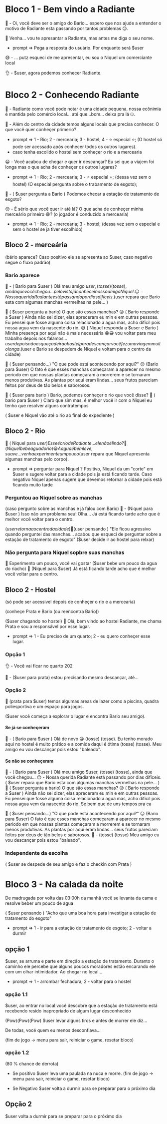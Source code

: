 # Bloco 1 - Bem vindo a Radiante

🤨 - Oi, você deve ser o amigo do Bario... espero que nos ajude a entender o motivo de Radiante esta passando por tantos problemas 😔.

🙂 Venha... vou te apresantar a Radiante, mas antes me diga o seu nome.

- prompt => Pega a resposta do usuário. Por enquanto será $user

😅 - ... putz esqueci de me apresentar, eu sou o Niquel um comerciante local

👌 - $user, agora podemos conhecer Radiante.

# Bloco 2 - Conhecendo Radiante

🙂 - Radiante como você pode notar é uma cidade pequena, nossa ecônimia é mantida pelo comércio local... até que...bom... deixa pra lá 🤐.

🙂 - Além do centro da cidade temos alguns locais que precisa conhecer. O que você quer conheçer primerio?

- prompt => 1 - Rio; 2 - mercearia; 3 - hostel; 4 - ⭐ especial ⭐;
(O hostel só pode ser acessado após conhecer todos os outros lugares).
- caso tenha escolido o hostel sem conheçer o rio e a mercearia

😀 - Você acabou de chegar e quer ir descançar? Eu sei que a viajem foi longa mas o que acha de conheçer os outros lugares?

- prompt => 1 - Rio; 2 - mercearia; 3 - ⭐ especial ⭐; (dessa vez sem o hostel)
(O especial pergunta sobre o trabamento de esgoto);

🤔 - ( $user pergunta a Bario ) Podemos checar a estação de tratamento de esgoto?

😑 - É sério que você quer ir até lá? O que acha de conheçer minha merceário primeiro 😅? 
(o jogador é conduzido a mercearia)
- prompt => 1 - Rio; 2 - mercearia; 3 - hostel; (dessa vez sem o especial e sem o hostel se ja tiver escolhido)

## Bloco 2 - merceária
(bário aparece? Caso positivo ele se apresenta ao $user, caso negativo segue o fluxo padrão)

### Bario aparece

👋 - ( Bario para $user ) Olá meu amigo $user, (tosse) (tosse), ainda que você chegou... pelo visto já conhecei nosso amigo Niquel.
😔 - Nossa querida Radiante está passando por dias difíceis.
($user repara que Bario esta com algumas manchas vermelhas na pele... )

🤔 ( $user pergunta a bario) O que são essas manchas?
😐 ( Bario responde a $user ) Ainda não sei dizer, elas apreceram eu min e em outras pessoas. Eu pensei que fosse alguma coisa relacionado a agua mas, acho difícil pois nossa agua vem da nascente do rio.
😅 ( Niquel responda a $user e Bario ) Minha presença por aqui não é mais necessária 😀😀 vou voltar para meu trabalho depois nos falamos... $user depois não esqueça de ir ao hostel para descançar você fez uma viagem muito longa.
($user e Bario se despedem de Niquel e voltam para o centro da cidade)

🤔 ( $user pensando...) "O que pode está acontecendo por aqui?"
😐 (Bario para $user) O fato é que esses manchas começaram a aparecer no mesmo periodo em que nossas plantas começaram a morrerem e se tornaram menos produtivas. As plantas por aqui eram lindas... seus frutos pareciam feitos por deus de tão belos e saborosos. 

🤔 ( $user para bario ) Bario, podemos conheçer o rio que você disse?
🙂 ( bario para $user ) Claro que sim mas, é melhor você ir com o Niquel eu tenho que resolver alguns contratempos

( $user e Niquel vão até o rio ao final do expediente )

## Bloco 2 - Rio

🙂 ( Niquel para $user ) Esse é o rio de Radiante... ele não é lindo?
🙂 (Niquel bebe agua do rio) 😀 A agua é bem leve, suave... venha experimente um pouco
($user repara que Niquel apresenta algumas manchas pelo corpo).

- prompt => perguntar para Niquel ? Positivo, Niquel da um "corte" em $user e sugere voltar para a cidade pois ja está ficando tarde. Caso negativo Niquel apenas sugere que devemos retornar a cidade pois está ficando muito tarde

### Perguntou ao Niquel sobre as manchas
(caso pergunto sobre as manchas e já falou com Bario)
😤 - (Niquel para $user ) Isso não um problema seu! Olha... Já está ficando tarde acho que é melhor você voltar para o centro.

($user retorna ao centro da cidade)
🤔 ($user pensando ) "Ele ficou agressivo quando perguntei das manchas... acabou que esqueci de perguntar sobre a estação de tratamento de esgoto"
($user decide ir ao hostel para relxar)

### Não pergunta para Niquel sopbre suas manchas
🙂 Experimento um pouco, você vai gostar
($user bebe um pouco da agua do riacho)
🙂 (Niquel para $user) Já está ficando tarde acho que é melhor você voltar para o centro.


## Bloco 2 - Hostel
(só pode ser acessivel depois de conheçer o rio e a mercearia)

(conheçe Prata e Bario (ou reencontra Bario))

($user chagando no hostel)
👋 Olá, bem vindo ao hostel Radiante, me chama Prata e sou a responsável por esse lugar.

- prompt => 1 - Eu preciso de um quarto; 2 - eu quero conheçer esse lugar.
### Opção 1
👌 - Você vai ficar no quarto 202

👋 - ($user para prata) estou precisando mesmo descançar, até...

### Opção 2
🙂 (prata para $user) temos algumas areas de lazer como a piscina, quadra poliesportiva e um espaço para jogos.

($user você começa a explorar o lugar e encontra Bario seu amigo).

#### Se já se conheçeram 
👋 - ( Bario para $user ) Olá de novo 😀 (tosse) (tosse). Eu tenho morado aqui no hostel é muito prático e a comida daqui é ótima (tosse) (tosse).
Meu amigo eu vou descançar pois estou "baleado".



#### Se não se conheçeram

👋 - ( Bario para $user ) Olá meu amigo $user, (tosse) (tosse), ainda que você chegou... 
😔 - Nossa querida Radiante está passando por dias difíceis.
( $user repara que Bario esta com algumas manchas vermelhas na pele... )
🤔 ( $user pergunta a bario) O que são essas manchas?
😐 ( Bario responde a $user ) Ainda não sei dizer, elas apreceram eu min e em outras pessoas. Eu pensei que fosse alguma coisa relacionado a agua mas, acho difícil pois nossa agua vem da nascente do rio. Se bem que de uns tempos pra ca

🤔 ( $user pensando...) "O que pode está acontecendo por aqui?"
😐 (Bario para $user) O fato é que esses manchas começaram a aparecer no mesmo periodo em que nossas plantas começaram a morrerem e se tornaram menos produtivas. As plantas por aqui eram lindas... seus frutos pareciam feitos por deus de tão belos e saborosos. 
👋 - (tosse) (tosse) Meu amigo eu vou descançar pois estou "baleado".


### Independente da escolha

( $user se despede de seu amigo e faz o checkin com Prata )

# Bloco 3 - Na calada da noite

De madrugada por volta das 03:00h da manhã você se levanta da cama e resolve beber um pouco de agua

( $user pensando ) "Acho que uma boa hora para investigar a estação de tratamento do esgoto"
- prompt => 1 - ir para a estação de tratamento de esgoto; 2 - voltar a durmir

## opção 1 

$user, se arruma e parte em direção a estação de tratamento. Duranto o caminho ele percebe que alguns poucos moradores estão encarando ele com um olhar intimidador.
Ao chegar no local... 
- prompt => 1 -  arrombar fechadura; 2 - voltar para o hostel

### opção 1.1
$user, ao entrar no local você descobre que a estação de tratamento está recebendo resido inapropriado de algum lugar desconhecido 

(Pow)(Pow)(Pow) $user levar alguns tiros e antes de morrer ele diz...

De todas, vocé quem eu menos desconfiava...

(fim de jogo -> menu para sair, reiniciar o game, resetar bloco) 

### opção 1.2
(80 % chance de derrota)
- Se positivo
$user leva uma paulada na nuca e morre. (fim de jogo -> menu para sair, reiniciar o game, resetar bloco) 

- Se Negativo 
$user volta a durmir para se preparar para o próximo dia

## Opção 2 

$user volta a durmir para se preparar para o próximo dia

###
